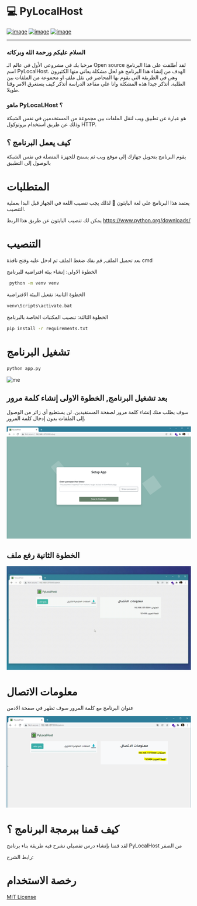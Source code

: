 # 💻 PyLocalHost
[![image](https://img.shields.io/pypi/pyversions/pipenv.svg)](https://python.org/pypi/pipenv) 
[![image](https://img.shields.io/pypi/v/flask?label=FLASK)](https://github.com/pallets/flask) 
[![image](https://img.shields.io/pypi/l/pipenv.svg)](LICENSE)

------------------------------------------------------------------------

### السلام عليكم ورحمة الله وبركاته

مرحبا بك في مشروعي الأول في عالم الـ Open source لقد أطلقت على هذا البرنامج اسم PyLocalHost. الهدف من إنشاء هذا البرنامج هو لحل مشكلة يعاني منها الكثيرون وهي في الطريقة التي يقوم بها المحاضر في نقل ملف او مجموعة من الملفات بين الطلبة. أتذكر جيدا هذه المشكلة وانا على مقاعد الدراسة أتذكر كيف يستغرق الامر وقتا طويلا.

### ماهو PyLocaLHost ؟

هو عبارة عن تطبيق ويب لنقل الملفات بين مجموعة من المستخدمين في نفس الشبكة وذلك عن طريق استخدام بروتوكول HTTP.

## كيف يعمل البرنامج ؟ 

يقوم البرنامج بتحويل جهازك إلى موقع ويب ثم يسمح للجهزة المتصلة في نفس الشبكة بالوصول إلى التطبيق


# المتطلبات
يعتمد هذا البرنامج على لغة البايثون 🐍 لذلك يجب تنصيب اللغة في الجهاز قبل البدا بعملية التنصيب.

يمكن لك تنصيب البايثون عن طريق هذا الربط https://www.python.org/downloads/
# التنصيب
بعد تحميل الملف, قم بفك ضغط الملف ثم ادخل عليه وفتح نافذة cmd 

الخطوة الاولى: إنشاء بيئة افتراضية للبرنامج

```bash
 python -m venv venv
```

الخطوة الثانية: تفعيل البيئة الافتراضية

```bash
venv\Scripts\activate.bat 
```

الخطوة الثالثة: تنصيب المكتبات الخاصة بالبرنامج

```bash
pip install -r requirements.txt
```

# تشغيل البرنامج

```bash
python app.py
```

![me](https://github.com/mohammed-aladi/PyLocalHost/blob/master/static/img/pylocalhost.gif)


## بعد تشغيل البرنامج, الخطوة الاولى إنشاء كلمة مرور

سوف يطلب منك إنشاء كلمة مرور لصفحة المستفيدين. لن يستطيع أي زائر من الوصول إلى الملفات بدون إدخال كلمة المرور.

![me](https://github.com/mohammed-aladi/PyLocalHost/blob/master/static/img/1.PNG)


## الخطوة الثانية رفع ملف

![me](https://github.com/mohammed-aladi/PyLocalHost/blob/master/static/img/website.gif)

# معلومات الاتصال

عنوان البرنامج مع كلمة المرور سوف تظهر في صفحة الادمن

![me](https://github.com/mohammed-aladi/PyLocalHost/blob/master/static/img/2.PNG)

# كيف قمنا ببرمجة البرنامج ؟
لقد قمنا بإنشاء درس تفصيلي نشرح فيه طريقة بناء برنامج PyLocalHost من الصفر


رابط الشرح:


# رخصة الاستخدام

[MIT License](LICENSE)
